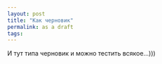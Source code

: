 ```yaml
---
layout: post
title: "Как черновик"
permalink: as a draft
tags: 
---
```


И тут типа черновик и можно тестить всякое...)))